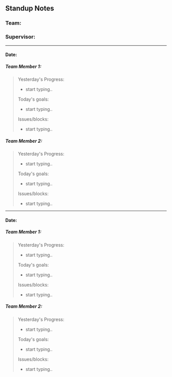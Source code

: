 ## Standup Notes

### Team: 
### Supervisor:
***

#### Date:  

##### Team Member 1:
> Yesterday's Progress:
> * start typing..
> 
> Today's goals:
> * start typing..
> 
> Issues/blocks:
> * start typing..

##### Team Member 2:
> Yesterday's Progress:
> * start typing..
> 
> Today's goals:
> * start typing..
> 
> Issues/blocks:
> * start typing..

***

#### Date:  

##### Team Member 1:
> Yesterday's Progress:
> * start typing..
> 
> Today's goals:
> * start typing..
> 
> Issues/blocks:
> * start typing..

##### Team Member 2:
> Yesterday's Progress:
> * start typing..
> 
> Today's goals:
> * start typing..
> 
> Issues/blocks:
> * start typing..
